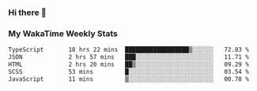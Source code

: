 ### Hi there 👋

<!--
**royschrauwen/royschrauwen** is a ✨ _special_ ✨ repository because its `README.md` (this file) appears on your GitHub profile.

Here are some ideas to get you started:

- 🔭 I’m currently working on ...
- 🌱 I’m currently learning ...
- 👯 I’m looking to collaborate on ...
- 🤔 I’m looking for help with ...
- 💬 Ask me about ...
- 📫 How to reach me: ...
- 😄 Pronouns: ...
- ⚡ Fun fact: ...
-->


### My WakaTime Weekly Stats
<!--START_SECTION:waka-->

```txt
TypeScript       18 hrs 22 mins  ██████████████████▒░░░░░░   72.83 %
JSON             2 hrs 57 mins   ███░░░░░░░░░░░░░░░░░░░░░░   11.71 %
HTML             2 hrs 20 mins   ██▒░░░░░░░░░░░░░░░░░░░░░░   09.29 %
SCSS             53 mins         █░░░░░░░░░░░░░░░░░░░░░░░░   03.54 %
JavaScript       11 mins         ▒░░░░░░░░░░░░░░░░░░░░░░░░   00.78 %
```

<!--END_SECTION:waka-->
